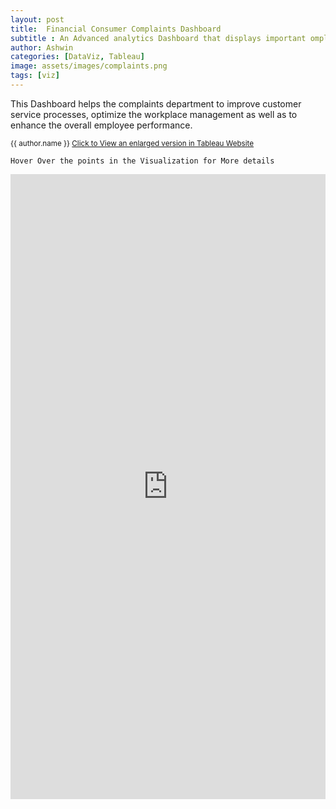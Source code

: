 ```yaml
---
layout: post
title:  Financial Consumer Complaints Dashboard
subtitle : An Advanced analytics Dashboard that displays important omplaints metrics using interactive data visualizations
author: Ashwin
categories: [DataViz, Tableau]
image: assets/images/complaints.png
tags: [viz]
---
```


This Dashboard helps the complaints department to improve customer service processes, optimize the workplace management as well as to enhance the overall employee performance.

<small class="ml-3"> {{ author.name }} <span><a target="_blank" href="https://public.tableau.com/views/FinancialConsumerComplaintsDashboard/OverView?:language=en&:display_count=y&:origin=viz_share_link" class="btn btn-outline-success btn-sm btn-round ml-1">Click to View an enlarged version in Tableau Website </a></span> </small>

`Hover Over the points in the Visualization for More details`

<iframe seamless frameborder="0" src="https://public.tableau.com/views/FinancialConsumerComplaintsDashboard/OverView?:language=en&:display_count=y&:origin=viz_share_link&:showVizHome=no" style = "z-index: 11; width: 100%; height: 1000px; top: 0px; left: -100px;" ></iframe>